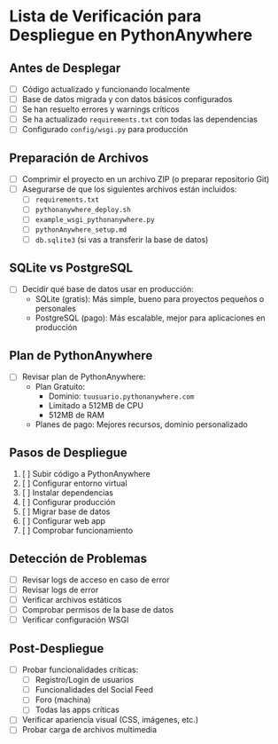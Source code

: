 # Lista de Verificación para Despliegue en PythonAnywhere

## Antes de Desplegar
- [ ] Código actualizado y funcionando localmente
- [ ] Base de datos migrada y con datos básicos configurados
- [ ] Se han resuelto errores y warnings críticos
- [ ] Se ha actualizado `requirements.txt` con todas las dependencias
- [ ] Configurado `config/wsgi.py` para producción

## Preparación de Archivos
- [ ] Comprimir el proyecto en un archivo ZIP (o preparar repositorio Git)
- [ ] Asegurarse de que los siguientes archivos están incluidos:
  - [ ] `requirements.txt`
  - [ ] `pythonanywhere_deploy.sh`
  - [ ] `example_wsgi_pythonanywhere.py`
  - [ ] `pythonAnywhere_setup.md`
  - [ ] `db.sqlite3` (si vas a transferir la base de datos)

## SQLite vs PostgreSQL
- [ ] Decidir qué base de datos usar en producción:
  - SQLite (gratis): Más simple, bueno para proyectos pequeños o personales
  - PostgreSQL (pago): Más escalable, mejor para aplicaciones en producción

## Plan de PythonAnywhere
- [ ] Revisar plan de PythonAnywhere:
  - Plan Gratuito: 
    - Dominio: `tuusuario.pythonanywhere.com`
    - Limitado a 512MB de CPU
    - 512MB de RAM
  - Planes de pago: Mejores recursos, dominio personalizado

## Pasos de Despliegue
1. [ ] Subir código a PythonAnywhere
2. [ ] Configurar entorno virtual
3. [ ] Instalar dependencias
4. [ ] Configurar producción
5. [ ] Migrar base de datos
6. [ ] Configurar web app
7. [ ] Comprobar funcionamiento

## Detección de Problemas
- [ ] Revisar logs de acceso en caso de error
- [ ] Revisar logs de error
- [ ] Verificar archivos estáticos
- [ ] Comprobar permisos de la base de datos
- [ ] Verificar configuración WSGI

## Post-Despliegue
- [ ] Probar funcionalidades críticas:
  - [ ] Registro/Login de usuarios
  - [ ] Funcionalidades del Social Feed
  - [ ] Foro (machina)
  - [ ] Todas las apps críticas
- [ ] Verificar apariencia visual (CSS, imágenes, etc.)
- [ ] Probar carga de archivos multimedia 